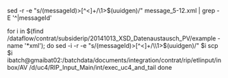 sed -r -e "s/(messageId)>[^<]+/\\1>$(uuidgen)/" message_5-12.xml | grep -E '^|messageId'

for i in $(find /dataflow/contrat/subsiderip/20141013_XSD_Datenaustausch_PV/example -name '*xml'); do 
	sed -i -r -e "s/(messageId)>[^<]+/\\1>$(uuidgen)/" $i 
 	scp $i ibatch@gmaibat02:/batchdata/documents/integration/contrat/rip/etlinput/inbox/AV
	/d/uc4/RIP_Input_Main/int/exec_uc4_and_tail
done
